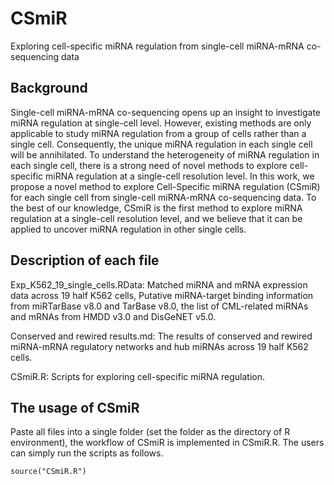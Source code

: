 # CSmiR
Exploring cell-specific miRNA regulation from single-cell miRNA-mRNA co-sequencing data

## Background
Single-cell miRNA-mRNA co-sequencing opens up an insight to investigate miRNA regulation at single-cell level. However, existing methods are only applicable to study miRNA regulation from a group of cells rather than a single cell. Consequently, the unique miRNA regulation in each single cell will be annihilated. To understand the heterogeneity of miRNA regulation in each single cell, there is a strong need of novel methods to explore cell-specific miRNA regulation at a single-cell resolution level. In this work, we propose a novel method to explore Cell-Specific miRNA regulation (CSmiR) for each single cell from single-cell miRNA-mRNA co-sequencing data. To the best of our knowledge, CSmiR is the first method to explore miRNA regulation at a single-cell resolution level, and we believe that it can be applied to uncover miRNA regulation in other single cells.

## Description of each file
Exp_K562_19_single_cells.RData: Matched miRNA and mRNA expression data across 19 half K562 cells, Putative miRNA-target binding information from miRTarBase v8.0 and TarBase v8.0, the list of CML-related miRNAs and mRNAs from HMDD v3.0 and DisGeNET v5.0.

Conserved and rewired results.md: The results of conserved and rewired miRNA-mRNA regulatory networks and hub miRNAs across 19 half K562 cells.

CSmiR.R: Scripts for exploring cell-specific miRNA regulation.

## The usage of CSmiR
Paste all files into a single folder (set the folder as the directory of R environment), the workflow of CSmiR is implemented in CSmiR.R. The users can simply run the scripts as follows.

```{r echo=FALSE, results='hide', message=FALSE}
source("CSmiR.R")
```
